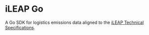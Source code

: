 # iLEAP Go

A Go SDK for logistics emissions data aligned to the [iLEAP Technical
Specifications](https://sine-fdn.github.io/ileap-extension/).
